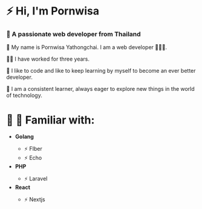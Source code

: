 # ⚡️ Hi, I'm Pornwisa
<h3>🌟 A passionate web developer from Thailand</h3>
<p>👋 My name is Pornwisa Yathongchai. I am a web developer 🧑🏿‍💻.</p>
<p>💪🏿 I have worked for three years.</p>
<p>🤖 I like to code and like to keep learning by myself to become an ever better developer.</p>
<p>🌿 I am a consistent learner, always eager to explore new things in the world of technology. </p>

# 🔨 📑 Familiar with:
<ul>
  <li>
    <strong>Golang</strong>
  </li>
  <ul>
    <li>⚡ FIber</li>
    <li>⚡ Echo</li>
  </ul>
  <li>
    <strong>PHP</strong>
  </li>
  <ul>
    <li>⚡ Laravel</li>
  </ul>
  <li>
    <strong>React</strong>
  </li>
  <ul>
    <li>⚡ Nextjs</li>
  </ul>
</ul>

